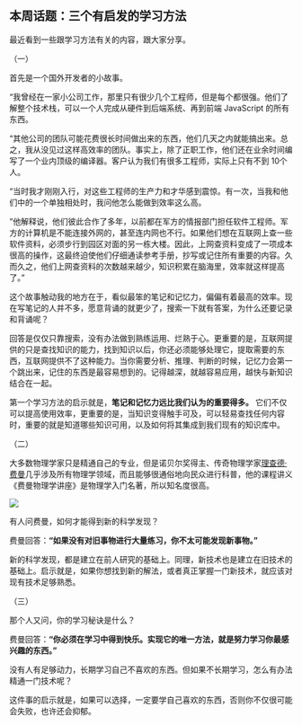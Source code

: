 ## 本周话题：三个有启发的学习方法

最近看到一些跟学习方法有关的内容，跟大家分享。

（一）

首先是一个国外开发者的小故事。

“我曾经在一家小公司工作，那里只有很少几个工程师，但是每个都很强。他们了解整个技术栈，可以一个人完成从硬件到后端系统、再到前端 JavaScript 的所有东西。

“其他公司的团队可能花费很长时间做出来的东西，他们几天之内就能搞出来。总之，我从没见过这样高效率的团队。事实上，除了正职工作，他们还在业余时间编写了一个业内顶级的编译器。客户认为我们有很多工程师，实际上只有不到 10个人。

“当时我才刚刚入行，对这些工程师的生产力和才华感到震惊。有一次，当我和他们中的一个单独相处时，我问他怎么能做到效率这么高。  

”他解释说，他们彼此合作了多年，以前都在军方的情报部门担任软件工程师。军方的计算机是不能连接外网的，甚至连内网也不行。如果他们想在互联网上查一些软件资料，必须步行到园区对面的另一栋大楼。因此，上网查资料变成了一项成本很高的操作，这最终迫使他们仔细通读参考手册，抄写或记住所有重要的内容。久而久之，他们上网查资料的次数越来越少，知识积累在脑海里，效率就这样提高了。”

这个故事触动我的地方在于，看似最笨的笔记和记忆力，偏偏有着最高的效率。现在写笔记的人并不多，愿意背诵的就更少了，搜索一下就有答案，为什么还要记录和背诵呢？

回答是仅仅只靠搜索，没有办法做到熟练运用、烂熟于心。更重要的是，互联网提供的只是查找知识的能力，找到知识以后，你还必须能够处理它，提取需要的东西，互联网提供不了这种能力。当你需要分析、推理、判断的时候，记忆力会第一个跳出来，记住的东西是最容易想到的。记得越深，就越容易应用，越快与新知识结合在一起。

第一个学习方法的启示就是，**笔记和记忆力远比我们认为的重要得多。** 它们不仅可以提高使用效率，更重要的是，当知识变得触手可及，可以轻易查找任何内容时，重要的就是知道哪些知识可用，以及如何将其集成到我们现有的知识库中。

（二）

大多数物理学家只是精通自己的专业，但是诺贝尔奖得主、传奇物理学家[理查德·费曼](https://piggsboson.medium.com/5-powerful-study-tips-from-richard-feynman-f7a94dbb35fd)几乎涉及所有物理学领域，而且能够很通俗地向民众进行科普，他的课程讲义《费曼物理学讲座》是物理学入门名著，所以知名度很高。

![](https://cdn.beekka.com/blogimg/asset/220204/bg2022040403.webp)

有人问费曼，如何才能得到新的科学发现？

费曼回答：**“如果没有对旧事物进行大量练习，你不太可能发现新事物。”**

新的科学发现，都是建立在前人研究的基础上。同理，新技术也是建立在旧技术的基础上。启示就是，如果你想找到新的解法，或者真正掌握一门新技术，就应该对现有技术足够熟悉。

（三）

那个人又问，你的学习秘诀是什么？

费曼回答：**“你必须在学习中得到快乐。实现它的唯一方法，就是努力学习你最感兴趣的东西。”**

没有人有足够动力，长期学习自己不喜欢的东西。但如果不长期学习，怎么有办法精通一门技术呢？

这件事的启示就是，如果可以选择，一定要学自己喜欢的东西，否则你不仅很可能会失败，也许还会抑郁。
